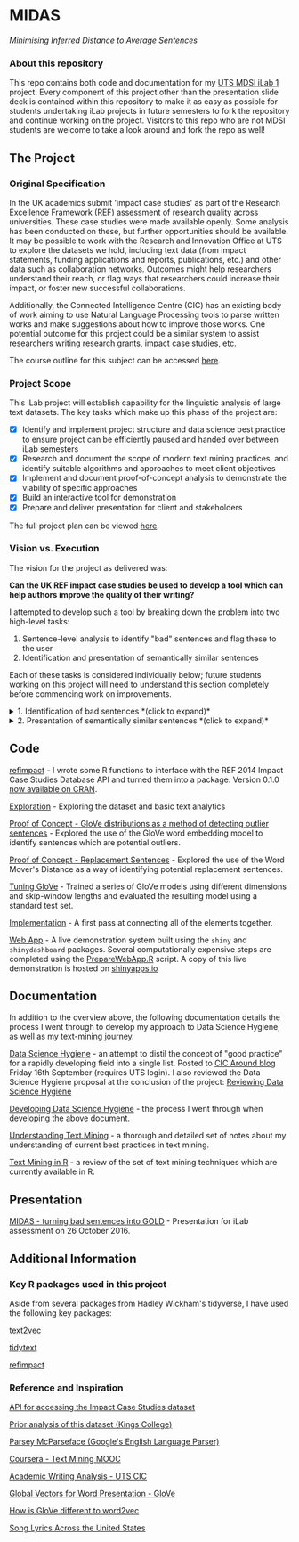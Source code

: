 # MIDAS
_Minimising Inferred Distance to Average Sentences_

### About this repository
This repo contains both code and documentation for my [UTS MDSI iLab 1](http://handbook.uts.edu.au/subjects/36102.html) project. Every component of this project other than the presentation slide deck is contained within this repository to make it as easy as possible for students undertaking iLab projects in future semesters to fork the repository and continue working on the project. Visitors to this repo who are not MDSI students are welcome to take a look around and fork the repo as well!

## The Project
### Original Specification
In the UK academics submit 'impact case studies' as part of the Research Excellence Framework (REF) assessment of research quality across universities. These case studies were made available openly. Some analysis has been conducted on these, but further opportunities should be available. It may be possible to work with the Research and Innovation Office at UTS to explore the datasets we hold, including text data (from impact statements, funding applications and reports, publications, etc.) and other data such as collaboration networks. Outcomes might help researchers understand their reach, or flag ways that researchers could increase their impact, or foster new successful collaborations. 

Additionally, the Connected Intelligence Centre (CIC) has an existing body of work aiming to use Natural Language Processing tools to parse written works and make suggestions about how to improve those works. One potential outcome for this project could be a similar system to assist researchers writing research grants, impact case studies, etc.

The course outline for this subject can be accessed [here](https://ca.uts.edu.au/wp-content/uploads/2016/02/2016_Spring_36102_update.pdf).

### Project Scope

This iLab project will establish capability for the linguistic analysis of large text datasets. The key tasks which make up this phase of the project are:

- [x] Identify and implement project structure and data science best practice to ensure project can be efficiently paused and handed over between iLab semesters
- [x] Research and document the scope of modern text mining practices, and identify suitable algorithms and approaches to meet client objectives
- [x] Implement and document proof-of-concept analysis to demonstrate the viability of specific approaches
- [x] Build an interactive tool for demonstration 
- [x] Prepare and deliver presentation for client and stakeholders

The full project plan can be viewed [here](./ProjectPlan.md).

### Vision vs. Execution

The vision for the project as delivered was:

**Can the UK REF impact case studies be used to develop a tool which can help authors improve the quality of their writing?**

I attempted to develop such a tool by breaking down the problem into two high-level tasks:

1. Sentence-level analysis to identify "bad" sentences and flag these to the user
1. Identification and presentation of semantically similar sentences

Each of these tasks is considered individually below; future students working on this project will need to understand this section completely before commencing work on improvements.

<details><summary>1. Identification of bad sentences *(click to expand)*</summary><p>
#### Identification of bad sentences
---

In an ideal world, the "bad" sentences would be the complete set of all sentences which are not subjectively rated as "good" by a majority of readers familiar with the writing style of the corpus. Clearly this is not a realistic outcome for the project, so I focused on developing a single metric for sentences which could be used to detect "outliers". I have included some thoughts below (in the "End-state" section) about how multiple metrics could be combined to improve the overall success of the system. 

This single metric could have take the form of simple measures like sentence length, average word frequency (from the corpus), number of commas, or anything that forms a standard statistical distribution. I decided to pursue the development of a new technique using the Global Vectors (GloVe) algorithm, where each sentence was given a position in m-dimensional space with a roughly multivariate normal distribution. Comparing the vector length of each sentence allows the detection of sentences which are outliers (in the long direction), and these outliers are presented to the user. The details of this method are included [here](./Implementation.md).

In effect, what I have developed is a measure of *semantic intensity*. To demonstrate how this works, consider the following sentence:

> Humans have a liver, kidney, heart, bladder and lungs.

This sentence contains 5 words which are semantically very similar, so the sentence-scoring calculation produces a GloVe-space vector which is quite long. This sentence vector is long because each of the word vectors for the 5 similar words are pointing in a similar direction, and therefore the addition of these vectors leads to a long vector in that direction. If the words in the sentence were less similar, then the sum would be closer to zero, and the sentence would not appear as an outlier. Additionally, as the vector addition includes a TF-IDF transformation, the individual word contribution to the sentence vector is *stronger* for important words (the exact meaning of important is a property of the TF-IDF transformation, if you are interested in finding out how it works you can try [Wikipedia](https://en.wikipedia.org/wiki/Tf%E2%80%93idf)). 

It is difficult to conceive a sensible measurement of "accuracy", so I would suggest that the most practically useful activity to undertake when assessing the behaviour of this algorithm is to play with the tool interactively and see how it performs. My own experimentation has confirmed that "semantically intense" sentences like the example above are marked as outliers, and this outlier status is diminished as either:

* additional stop-words are added, or
* semantically unrelated words are added.

Overall the algorithm seems to perform reasonably consistently, and considering the fact this technique does not appear to have been published previously, I am quite happy with how well it is working.

##### End-state

The use of semantic intensity may not be immediately useful in isolation, and hence the tool probably won't be overly useful in real-life situations without further development. 

My current vision for the end-state for the MIDAS project is a probabilistic outlier detection algorithm which considers multiple sentence metrics (GloVe vector length, sentence length, punctuation counts, sentiment, etc) in the context of their distributions in the training corpus, and selects outliers by considering sentences with the a joint probability lower than a specified threshold. This work can be achieved incrementally, which makes it ideal for iLab group work. 

</p></details>

<details><summary>2. Presentation of semantically similar sentences *(click to expand)*</summary><p>
#### Presentation of semantically similar sentences
---

The ideal algorithm for this component would show the user 3 (approximately) "good" sentences from the corpus, where those sentences have similar meaning to the one written by the user. These sentences are presented as guidance to the author rather than substitutions; the author is left to decide what it is about those sentences that they need to emulate to make their sentence fit more closely with the corpus. 

This is achieved using the [Word Mover's Distance](http://jmlr.org/proceedings/papers/v37/kusnerb15.pdf) which is a new and (apparently) very successful method for determine semantic distance between text passages. Given that this appears to be the best off-the-shelf technique currently available, and given that it seems to be working reasonably successfully, I am quite happy with how well it matches my vision for this component.

##### End-state

I am a lot happier with this than I am with the outlier detection, and I think it's pretty close to the best it can be with currently published approaches. Perhaps the WMD measurement can be combined with other measurements like sentence length, topic modelling, and maybe even good old-fashioned data cleaning to make this work better. The path forward is not clear, and it will require a fair bit of experimentation.

</p></details>

## Code

[refimpact](https://github.com/perrystephenson/refimpact) - I wrote some R functions to interface with the REF 2014 Impact Case Studies Database API and turned them into a package. Version 0.1.0 [now available on CRAN](https://cran.r-project.org/package=refimpact).

[Exploration](./Experimentation/exploration.md) - Exploring the dataset and basic text analytics

[Proof of Concept - GloVe distributions as a method of detecting outlier sentences](./Experimentation/GloVeDistributions.md) - Explored the use of the GloVe word embedding model to identify sentences which are potential outliers.

[Proof of Concept - Replacement Sentences](./Experimentation/Replacement.md) - Explored the use of the Word Mover's Distance as a way of identifying potential replacement sentences.

[Tuning GloVe](./Experimentation/Tuning.md) - Trained a series of GloVe models using different dimensions and skip-window lengths and evaluated the resulting model using a standard test set.

[Implementation](./Implementation.md) - A first pass at connecting all of the elements together.

[Web App](./webapp/app.R) - A live demonstration system built using the `shiny` and `shinydashboard` packages. Several computationally expensive steps are completed using the [PrepareWebApp.R](./PrepareWebApp.R) script. A copy of this live demonstration is hosted on [shinyapps.io](http://midas.perrys.cloud/)

## Documentation

In addition to the overview above, the following documentation details the process I went through to develop my approach to Data Science Hygiene, as well as my text-mining journey.

[Data Science Hygiene](./Documentation/DataScienceHygiene.md) - an attempt to distil the concept of "good practice" for a rapidly developing field into a single list. Posted to [CIC Around blog](https://15-9203.ca.uts.edu.au/data-science-hygiene/) Friday 16th September (requires UTS login). I also reviewed the Data Science Hygiene proposal at the conclusion of the project: [Reviewing Data Science Hygiene](./Documentation/ReviewingDSH.md)

[Developing Data Science Hygiene](./Documentation/DevelopingDSH.md) - the process I went through when developing the above document.

[Understanding Text Mining](./Documentation/UnderstandingTextMining.md) - a thorough and detailed set of notes about my understanding of current best practices in text mining.

[Text Mining in R](./Documentation/TextMiningInR.md) - a review of the set of text mining techniques which are currently available in R.

## Presentation

[MIDAS - turning bad sentences into GOLD](https://docs.google.com/presentation/d/145d4z3AJHKXS0dUcVHATFCTsw6XanWpE5hKwrZmhH0g/edit?usp=sharing) - Presentation for iLab assessment on 26 October 2016.

## Additional Information

### Key R packages used in this project

Aside from several packages from Hadley Wickham's tidyverse, I have used the following key packages:

[text2vec](https://cran.r-project.org/web/packages/text2vec/)

[tidytext](https://github.com/juliasilge/tidytext)

[refimpact](https://github.com/perrystephenson/refimpact)

### Reference and Inspiration

[API for accessing the Impact Case Studies dataset](http://impact.ref.ac.uk/CaseStudies/APIhelp.aspx)

[Prior analysis of this dataset (Kings College)](http://www.kcl.ac.uk/sspp/policy-institute/publications/Analysis-of-REF-impact.pdf)

[Parsey McParseface (Google's English Language Parser)](https://research.googleblog.com/2016/05/announcing-syntaxnet-worlds-most.html)

[Coursera - Text Mining MOOC](https://www.coursera.org/learn/text-mining)

[Academic Writing Analysis - UTS CIC](https://utscic.edu.au/tools/awa/)

[Global Vectors for Word Presentation - GloVe](http://nlp.stanford.edu/projects/glove/)

[How is GloVe different to word2vec](https://www.quora.com/How-is-GloVe-different-from-word2vec)

[Song Lyrics Across the United States](http://juliasilge.com/blog/Song-Lyrics-Across/)


